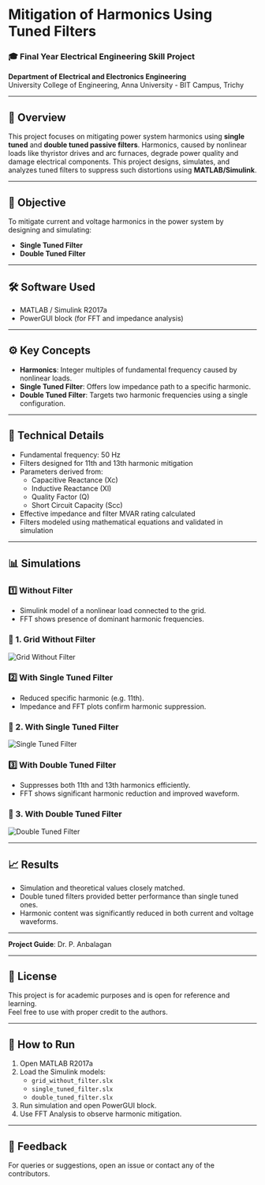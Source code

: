 # Mitigation of Harmonics Using Tuned Filters

### 🎓 Final Year Electrical Engineering Skill Project  
**Department of Electrical and Electronics Engineering**  
University College of Engineering, Anna University - BIT Campus, Trichy

---

## 📘 Overview

This project focuses on mitigating power system harmonics using **single tuned** and **double tuned passive filters**. Harmonics, caused by nonlinear loads like thyristor drives and arc furnaces, degrade power quality and damage electrical components. This project designs, simulates, and analyzes tuned filters to suppress such distortions using **MATLAB/Simulink**.

---

## 🎯 Objective

To mitigate current and voltage harmonics in the power system by designing and simulating:

- **Single Tuned Filter**
- **Double Tuned Filter**

---

## 🛠️ Software Used

- MATLAB / Simulink R2017a  
- PowerGUI block (for FFT and impedance analysis)

---

## ⚙️ Key Concepts

- **Harmonics**: Integer multiples of fundamental frequency caused by nonlinear loads.
- **Single Tuned Filter**: Offers low impedance path to a specific harmonic.
- **Double Tuned Filter**: Targets two harmonic frequencies using a single configuration.

---

## 📐 Technical Details

- Fundamental frequency: 50 Hz  
- Filters designed for 11th and 13th harmonic mitigation  
- Parameters derived from:  
  - Capacitive Reactance (Xc)  
  - Inductive Reactance (Xl)  
  - Quality Factor (Q)  
  - Short Circuit Capacity (Scc)  
- Effective impedance and filter MVAR rating calculated  
- Filters modeled using mathematical equations and validated in simulation

---

## 📊 Simulations

### 1️⃣ Without Filter
- Simulink model of a nonlinear load connected to the grid.
- FFT shows presence of dominant harmonic frequencies.
### 🔌 1. Grid Without Filter
![Grid Without Filter](images/grid_without_filter.jpg)

### 2️⃣ With Single Tuned Filter
- Reduced specific harmonic (e.g. 11th).
- Impedance and FFT plots confirm harmonic suppression.
### 🔁 2. With Single Tuned Filter
![Single Tuned Filter](images/single_tuned_filter.jpg)

### 3️⃣ With Double Tuned Filter
- Suppresses both 11th and 13th harmonics efficiently.
- FFT shows significant harmonic reduction and improved waveform.
### 🎯 3. With Double Tuned Filter
![Double Tuned Filter](images/double_tuned_filter.jpg)

---

## 📈 Results

- Simulation and theoretical values closely matched.
- Double tuned filters provided better performance than single tuned ones.
- Harmonic content was significantly reduced in both current and voltage waveforms.

---

**Project Guide**: Dr. P. Anbalagan

---

## 📄 License

This project is for academic purposes and is open for reference and learning.  
Feel free to use with proper credit to the authors.

---



## 🧪 How to Run

1. Open MATLAB R2017a
2. Load the Simulink models:
   - `grid_without_filter.slx`
   - `single_tuned_filter.slx`
   - `double_tuned_filter.slx`
3. Run simulation and open PowerGUI block.
4. Use FFT Analysis to observe harmonic mitigation.

---

## 💬 Feedback

For queries or suggestions, open an issue or contact any of the contributors.


